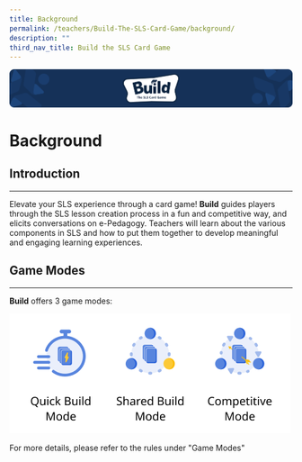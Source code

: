 ```yaml
---
title: Background
permalink: /teachers/Build-The-SLS-Card-Game/background/
description: ""
third_nav_title: Build the SLS Card Game
---
```




![](/images/Media/SLS%20Build%20(Category)/banner2.png)
# Background

Introduction
------------

---

 Elevate your SLS experience through a card game! **Build** guides players through the SLS lesson creation process in a fun and competitive way, and elicits conversations on e-Pedagogy. Teachers will learn about the various components in SLS and how to put them together to develop meaningful and engaging learning experiences.

Game Modes
----------

---

**Build** offers 3 game modes:

![](/images/Media/SLS%20Build%20(Category)/3%20game%20modes.png)

 For more details, please refer to the rules under "Game Modes"